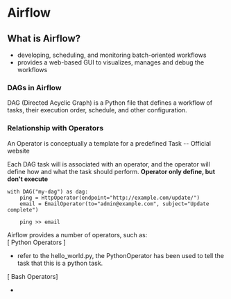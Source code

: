 # Airflow

## What is Airflow?

- developing, scheduling, and monitoring batch-oriented workflows
- provides a web-based GUI to visualizes, manages and debug the workflows

### DAGs in Airflow

 DAG (Directed Acyclic Graph) is a Python file that defines a workflow of tasks, their execution order, schedule, and other configuration.

### Relationship with Operators

An Operator is conceptually a template for a predefined Task -- Official website

Each DAG task will is associated with an operator, and the operator will define how and what the task should perform.
**Operator only define, but don't execute**

```
with DAG("my-dag") as dag:
    ping = HttpOperator(endpoint="http://example.com/update/")
    email = EmailOperator(to="admin@example.com", subject="Update complete")

    ping >> email
```

Airflow provides a number of operators, such as:
<br>
[ Python Operators ]

- refer to the hello_world.py, the PythonOperator has been used to tell the task that this is a python task.

[ Bash Operators]

- 